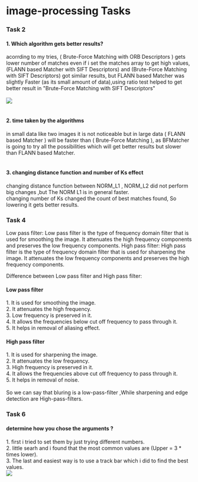 # image-processing Tasks

<h3> Task 2 </h3>

<h4> 1. Which algorithm gets better results?</h4>
acorrding to my tries, ( Brute-Force Matching with ORB Descriptors ) gets lower number of matches even if i set the matches array to get high values, (FLANN based Matcher with SIFT Descriptors) and (Brute-Force Matching with SIFT Descriptors) got similar results, but FLANN based Matcher was slightly Faster (as its small amount of data),using ratio test helped to get better result in "Brute-Force Matching with SIFT Descriptors" <br/>
<br/>

   <img src = "https://user-images.githubusercontent.com/66872519/190903375-ffad6486-864c-4ea1-885e-57fa8f1b2a1b.png" />
  <br/>
  <br/>

<h4> 2.	time taken by the algorithms </h4>
in small data like two images it is not noticeable but in large data ( FLANN based Matcher ) will be faster than  ( Brute-Force Matching ), as BFMatcher is going to try all the possibilities which will get better results but slower than FLANN based Matcher.

 <br/>
  <br/>
  
  <h4> 3. changing distance function and number of Ks effect </h4>
  changing distance function between NORM_L1 , NORM_L2  did not perform big changes ,but The NORM L1 is in general faster. <br/>
  changing number of Ks changed the count of best matches found, So lowering it gets better results.


<h3>Task 4</h3>

Low pass filter: Low pass filter is the type of frequency domain filter that is used for smoothing the image. It attenuates the high frequency components and preserves the low frequency components.
High pass filter: High pass filter is the type of frequency domain filter that is used for sharpening the image. It attenuates the low frequency components and preserves the high frequency components. 

Difference between Low pass filter and High pass filter:

<h4>Low pass filter</h4>	                         
  1. It is used for smoothing the image.<br />
  2. It attenuates the high frequency.<br />
  3. Low frequency is preserved in it.<br />
  4. It allows the frequencies below cut off 
  frequency to pass through it.<br />
  5. It helps in removal of aliasing effect.<br />	

<h4>High pass filter</h4>
  1. It is used for sharpening the image.<br />
	2. It attenuates the low frequency.<br />
 	3. High frequency is preserved in it.<br />
  4. It allows the frequencies above cut off frequency to pass through it.<br />
  5. It helps in removal of noise.<br />
<br />
So we can say that bluring is a low-pass-filter ,While sharpening and edge detection are High-pass-filters. 


<h3>Task 6</h3>

<h4> determine how you chose the arguments ? </h4>
	1. first i tried to set them by just trying different numbers. <br/>
	2. little searh and i found that the most common values are (Upper = 3 * times lower). <br />
	3. The last and easiest way is to use a track bar which i did to find the best values. <br/> 
	<img src="https://user-images.githubusercontent.com/66872519/190879772-f6d01c7f-45d3-4dda-a9ca-d4b086ff8397.png">
